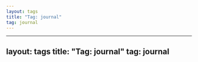 ```yaml
---
layout: tags
title: "Tag: journal"
tag: journal
---
```

---
layout: tags
title: "Tag: journal"
tag: journal
---
